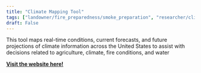 ```yaml
---
title: "Climate Mapping Tool"
tags: ["landowner/fire_preparedness/smoke_preparation", "researcher/climate"]
draft: False
---
```


This tool maps real-time conditions, current forecasts, and future projections of climate information across the United States to assist with decisions related to agriculture, climate, fire conditions, and water

[**Visit the website here!**](https://climatetoolbox.org/tool/Climate-Mapper)

